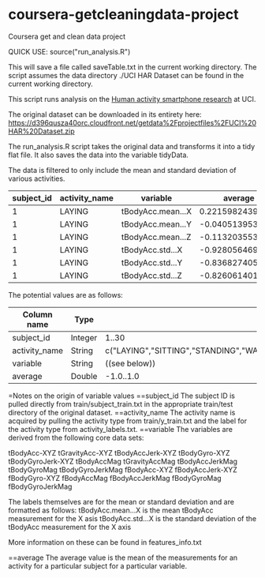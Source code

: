 coursera-getcleaningdata-project
================================

Coursera get and clean data project

QUICK USE:
source("run_analysis.R")

This will save a file called saveTable.txt in the current working directory.
The script assumes the data directory ./UCI HAR Dataset  can be found in the current working directory.

This script runs analysis on the [Human activity smartphone research](http://archive.ics.uci.edu/ml/datasets/Human+Activity+Recognition+Using+Smartphones ) at UCI.

The original dataset can be downloaded in its entirety here: https://d396qusza40orc.cloudfront.net/getdata%2Fprojectfiles%2FUCI%20HAR%20Dataset.zip

The run_analysis.R script takes the original data and transforms it into a tidy flat file. It also saves the data into the variable tidyData.

The data is filtered to only include the mean and standard deviation of various activities.

subject_id|activity_name|variable|average
----------|-------------|--------|-------
1|LAYING|tBodyAcc.mean...X|0.22159824394
1|LAYING|tBodyAcc.mean...Y|-0.0405139534294
1|LAYING|tBodyAcc.mean...Z|-0.11320355358
1|LAYING|tBodyAcc.std...X|-0.9280564692
1|LAYING|tBodyAcc.std...Y|-0.83682740562
1|LAYING|tBodyAcc.std...Z|-0.826061401628

The potential values are as follows:

Column name|Type|Potential Values
-----------|----|----------------
subject_id|Integer|1..30
activity_name|String|c("LAYING","SITTING","STANDING","WALKING","WALKING_DOWNSTAIRS","WALKING_UPSTAIRS")
variable|String| ((see below))
average|Double| -1.0..1.0


=Notes on the origin of variable values
==subject_id
The subject ID is pulled directly from train/subject_train.txt in the appropriate train/test directory of the original dataset.
==activity_name
The activity name is acquired by pulling the activity type from train/y_train.txt and the label for the activity type from activity_labels.txt.
==variable
The variables are derived from the following core data sets:

tBodyAcc-XYZ
tGravityAcc-XYZ
tBodyAccJerk-XYZ
tBodyGyro-XYZ
tBodyGyroJerk-XYZ
tBodyAccMag
tGravityAccMag
tBodyAccJerkMag
tBodyGyroMag
tBodyGyroJerkMag
fBodyAcc-XYZ
fBodyAccJerk-XYZ
fBodyGyro-XYZ
fBodyAccMag
fBodyAccJerkMag
fBodyGyroMag
fBodyGyroJerkMag

The labels themselves are for the mean or standard deviation and are formatted as follows:
tBodyAcc.mean...X is the mean tBodyAcc measurement for the X asis
tBodyAcc.std...X is the standard deviation of the tBodyAcc measurement for the X axis

More information on these can be found in features_info.txt

==average
The average value is the mean of the measurements for an activity for a particular subject for a particular variable.
